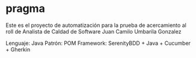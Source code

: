 # pragma

Este es el proyecto de automatización para la prueba de acercamiento al roll de Analista de Caldad de Software
Juan Camilo Umbarila Gonzalez

Lenguaje: Java
Patrón: POM
Framework: SerenityBDD + Java + Cucumber + Gherkin


